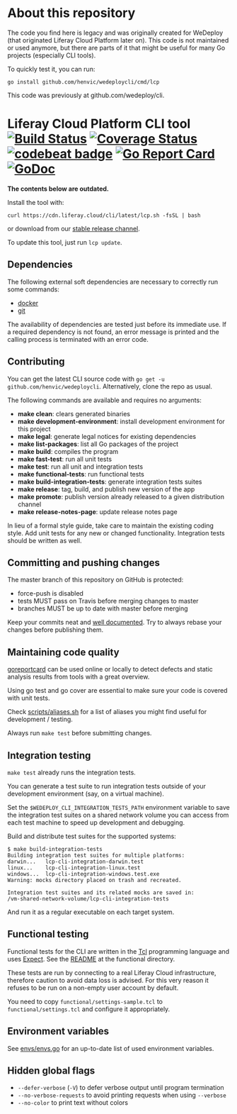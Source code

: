 # About this repository
The code you find here is legacy and was originally created for WeDeploy (that originated Liferay Cloud Platform later on). This code is not maintained or used anymore, but there are parts of it that might be useful for many Go projects (especially CLI tools).

To quickly test it, you can run:

```shell
go install github.com/henvic/wedeploycli/cmd/lcp
```

This code was previously at github.com/wedeploy/cli.

# Liferay Cloud Platform CLI tool [![Build Status](https://travis-ci.org/henvic/wedeploycli.svg?branch=master)](https://travis-ci.org/henvic/wedeploycli) [![Coverage Status](https://coveralls.io/repos/henvic/wedeploycli/badge.svg)](https://coveralls.io/r/henvic/wedeploycli) [![codebeat badge](https://codebeat.co/badges/bd6acb49-ccdf-4045-a877-05da0198261a)](https://codebeat.co/projects/github-com-wedeploy-cli) [![Go Report Card](https://goreportcard.com/badge/github.com/henvic/wedeploycli)](https://goreportcard.com/report/github.com/henvic/wedeploycli) [![GoDoc](https://godoc.org/github.com/henvic/wedeploycli?status.svg)](https://godoc.org/github.com/henvic/wedeploycli)

**The contents below are outdated.**

Install the tool with:

```shell
curl https://cdn.liferay.cloud/cli/latest/lcp.sh -fsSL | bash
```

or download from our [stable release channel](https://dl.equinox.io/wedeploy/lcp/stable).

To update this tool, just run `lcp update`.

## Dependencies
The following external soft dependencies are necessary to correctly run some commands:

* [docker](https://www.docker.com/)
* [git](https://git-scm.com/)

The availability of dependencies are tested just before its immediate use. If a required dependency is not found, an error message is printed and the calling process is terminated with an error code.

## Contributing
You can get the latest CLI source code with `go get -u github.com/henvic/wedeploycli`. Alternatively, clone the repo as usual. 

The following commands are available and requires no arguments:

* **make clean**: clears generated binaries
* **make development-environment**: install development environment for this project
* **make legal**: generate legal notices for existing dependencies
* **make list-packages**: list all Go packages of the project
* **make build**: compiles the program
* **make fast-test**: run all unit tests
* **make test**: run all unit and integration tests
* **make functional-tests**: run functional tests
* **make build-integration-tests**: generate integration tests suites
* **make release**: tag, build, and publish new version of the app
* **make promote**: publish version already released to a given distribution channel
* **make release-notes-page**: update release notes page

In lieu of a formal style guide, take care to maintain the existing coding style. Add unit tests for any new or changed functionality. Integration tests should be written as well.

## Committing and pushing changes
The master branch of this repository on GitHub is protected:
* force-push is disabled
* tests MUST pass on Travis before merging changes to master
* branches MUST be up to date with master before merging

Keep your commits neat and [well documented](https://wiki.openstack.org/wiki/GitCommitMessages). Try to always rebase your changes before publishing them.

## Maintaining code quality
[goreportcard](https://goreportcard.com/report/github.com/henvic/wedeploycli) can be used online or locally to detect defects and static analysis results from tools with a great overview.

Using go test and go cover are essential to make sure your code is covered with unit tests.

Check [scripts/aliases.sh](https://github.com/henvic/wedeploycli/tree/master/scripts/aliases.sh) for a list of aliases you might find useful for development / testing.

Always run `make test` before submitting changes.

## Integration testing
`make test` already runs the integration tests.

You can generate a test suite to run integration tests outside of your development environment (say, on a virtual machine).

Set the `$WEDEPLOY_CLI_INTEGRATION_TESTS_PATH` environment variable to save the integration test suites on a shared network volume you can access from each test machine to speed up development and debugging.

Build and distribute test suites for the supported systems:

```
$ make build-integration-tests
Building integration test suites for multiple platforms:
darwin...	lcp-cli-integration-darwin.test
linux...	lcp-cli-integration-linux.test
windows...	lcp-cli-integration-windows.test.exe
Warning: mocks directory placed on trash and recreated.

Integration test suites and its related mocks are saved in:
/vm-shared-network-volume/lcp-cli-integration-tests
```

And run it as a regular executable on each target system.

## Functional testing
Functional tests for the CLI are written in the [Tcl](https://tcl.tk/) programming language and uses [Expect](https://core.tcl.tk/expect/). See the [README](functional/README.md) at the functional directory.

These tests are run by connecting to a real Liferay Cloud infrastructure, therefore caution to avoid data loss is advised. For this very reason it refuses to be run on a non-empty user account by default.

You need to copy `functional/settings-sample.tcl` to `functional/settings.tcl` and configure it appropriately.

## Environment variables
See [envs/envs.go](envs/envs.go) for an up-to-date list of used environment variables.

## Hidden global flags
* `--defer-verbose` (`-V`) to defer verbose output until program termination
* `--no-verbose-requests` to avoid printing requests when using `--verbose`
* `--no-color` to print text without colors
